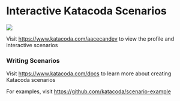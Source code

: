 # Interactive Katacoda Scenarios

[![](http://shields.katacoda.com/katacoda/aacecandev/count.svg)](https://www.katacoda.com/aacecandev "Get your profile on Katacoda.com")

Visit https://www.katacoda.com/aacecandev to view the profile and interactive scenarios

### Writing Scenarios
Visit https://www.katacoda.com/docs to learn more about creating Katacoda scenarios

For examples, visit https://github.com/katacoda/scenario-example
